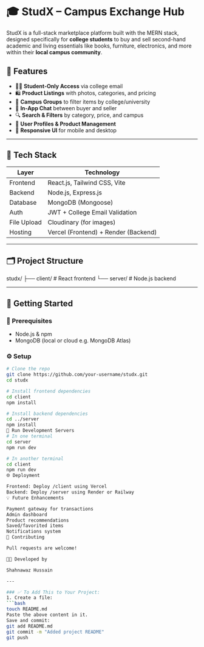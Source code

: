 # 🎓 StudX – Campus Exchange Hub

StudX is a full-stack marketplace platform built with the MERN stack, designed specifically for **college students** to buy and sell second-hand academic and living essentials like books, furniture, electronics, and more within their **local campus community**.

## 📌 Features

- 👩‍🎓 **Student-Only Access** via college email
- 🛍️ **Product Listings** with photos, categories, and pricing
- 🏫 **Campus Groups** to filter items by college/university
- 💬 **In-App Chat** between buyer and seller
- 🔍 **Search & Filters** by category, price, and campus
- 🧾 **User Profiles & Product Management**
- 📱 **Responsive UI** for mobile and desktop

---

## 🧱 Tech Stack

| Layer      | Technology                     |
|------------|--------------------------------|
| Frontend   | React.js, Tailwind CSS, Vite   |
| Backend    | Node.js, Express.js            |
| Database   | MongoDB (Mongoose)             |
| Auth       | JWT + College Email Validation |
| File Upload| Cloudinary (for images)        |
| Hosting    | Vercel (Frontend) + Render (Backend) |

---

## 🗂️ Project Structure

studx/
├── client/ # React frontend
└── server/ # Node.js backend


---

## 🚀 Getting Started

### 🧰 Prerequisites

- Node.js & npm
- MongoDB (local or cloud e.g. MongoDB Atlas)

### ⚙️ Setup

```bash 
# Clone the repo
git clone https://github.com/your-username/studx.git
cd studx

# Install frontend dependencies
cd client
npm install

# Install backend dependencies
cd ../server
npm install
🧪 Run Development Servers
# In one terminal
cd server
npm run dev

# In another terminal
cd client
npm run dev
🌐 Deployment

Frontend: Deploy /client using Vercel
Backend: Deploy /server using Render or Railway
💡 Future Enhancements

Payment gateway for transactions
Admin dashboard
Product recommendations
Saved/favorited items
Notifications system
🤝 Contributing

Pull requests are welcome!

👨‍💻 Developed by

Shahnawaz Hussain 

---

### ✅ To Add This to Your Project:
1. Create a file:
```bash
touch README.md
Paste the above content in it.
Save and commit:
git add README.md
git commit -m "Added project README"
git push

